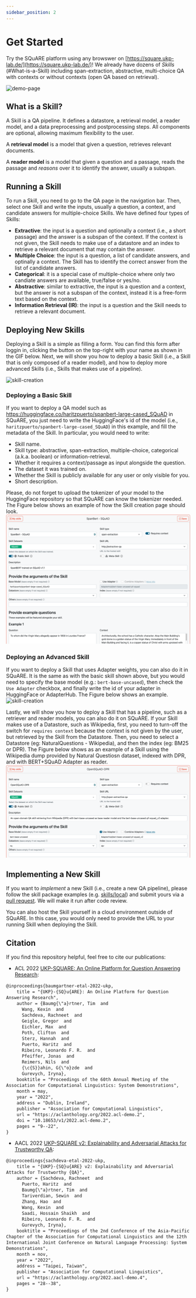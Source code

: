 ```yaml
---
sidebar_position: 2
---
```


# Get Started

Try the SQuARE platform using any browswer on [https://square.ukp-lab.de/](https://square.ukp-lab.de/)! 
We already have dozens of *Skills* (#What-is-a-Skill) including span-extraction, abstractive, multi-choice QA 
with contexts or without contexts (open QA based on retrieval).

![demo-page](../../static/img/skill_comparison.png)

<a name="What-is-a-Skill"></a>

## What is a Skill?
A Skill is a QA pipeline. It defines a datastore, a retrieval model, a reader model, and a data preprocessing and postprocessing steps. All components are optional, allowing maximum flexibility to the user.

A **retrieval model** is a model that given a question, retrieves relevant documents.

A **reader model** is a model that given a question and a passage, reads the passage and *reasons* over it to identify the answer, usually a subspan.


## Running a Skill
To run a Skill, you need to go to the QA page in the navigation bar. Then, select one Skill and write the inputs, usually a question, a context, and candidate answers for multiple-choice Skills. We have defined four types of Skills:
- **Extractive**: the input is a question and optionally a context (i.e., a short passage) and the answer is a subspan of the context. If the context is not given, the Skill needs to make use of a datastore and an index to retrieve a relevant document that may contain the answer.
- **Multiple Choice**: the input is a question, a list of candidate answers, and optinally a context. The Skill has to identify the correct answer from the list of candidate answers.
- **Categorical**: it is a special case of multiple-choice where only two candiate answers are available, true/false or yes/no.
- **Abstractive**: similar to extractive, the input is a question and a context, but the answer is not a subspan of the context, instead it is a free-form text based on the context.
- **Information Retrieval (IR)**: the input is a question and the Skill needs to retrieve a relevant document.

<a name="Add-New-Skills"></a>

## Deploying New Skills
Deploying a Skill is a simple as filling a form. You can find this form after loggin in, clicking the button on the top-right with your name as shown in the GIF below. Next, we will show you how to deploy a basic Skill (i.e., a Skill that is only composed of a reader model), and how to deploy more advanced Skills (i.e., Skills that makes use of a pipeline). 

![skill-creation](../../static/img/skill_creation_location.gif)

### Deploying a Basic Skill
If you want to deploy a QA model such as https://huggingface.co/haritzpuerto/spanbert-large-cased_SQuAD in SQuARE, you just need to write the HuggingFace's id of the model (i.e., `haritzpuerto/spanbert-large-cased_SQuAD`) in this example, and fill the metadata of the Skill. In particular, you would need to write:
- Skill name.
- Skill type: abstractive, span-extraction, multiple-choice, categorical (a.k.a. boolean) or information-retrieval.
- Whether it requires a context/passage as input alongside the question.
- The dataset it was trained on.
- Whether the Skill is publicly available for any user or only visible for you.
- Short description.

Please, do not forget to upload the tokenizer of your model to the HuggingFace repository so that SQuARE can know the tokenizer needed.  The Figure below shows an example of how the Skill creation page should look.
![skill-creation](../../static/img/basic_skill.png)


### Deploying an Advanced Skill
If you want to deploy a Skill that uses Adapter weights, you can also do it in SQuARE. It is the same as with the basic skill shown above, but you would need to specify the base model (e.g.: `bert-base-uncased`), then check the `Use Adapter` checkbox, and finally write the id of your adapter in HuggingFace or AdapterHub. The Figure below shows an example.
![skill-creation](../../static/img/skill_creation.png)


Lastly, we will show you how to deploy a Skill that has a pipeline, such as a retriever and reader models, you can also do it on SQuARE.
If your Skill makes use of a Datastore, such as Wikipedia, first, you need to turn-off the switch for `requires context` because the context is not given by the user, but retrieved by the Skill from the Datastore. Then, you need to select a Datastore (eg: NaturalQuestions - Wikipedia), and then the index (eg: BM25 or DPR). The Figure below shows as an example of a Skill using the Wikipedia dump provided by Natural Questiosn dataset, indexed with DPR, and with BERT+SQuAD Adapter as reader.
![skill-creation](../../static/img/skill_w_datastore.png)



## Implementing a New Skill
If you want to *implement* a new Skill (i.e., create a new QA pipeline), please follow the skill package examples (e.g. [skills/local](https://github.com/UKP-SQuARE/square-core/blob/master/skills/local/skill.py)) and submit yours via a [pull request](https://github.com/UKP-SQuARE/square-core/pulls). We will make it run after code review.

You can also host the Skill yourself in a cloud environment outside of SQuARE. In this case, you would only need to provide the URL to your running Skill when deploying the Skill. 


## Citation

If you find this repository helpful, feel free to cite our publications:

- ACL 2022 [UKP-SQUARE: An Online Platform for Question Answering Research](https://aclanthology.org/2022.acl-demo.2/):
```
@inproceedings{baumgartner-etal-2022-ukp,
    title = "{UKP}-{SQ}u{ARE}: An Online Platform for Question Answering Research",
    author = {Baumg{\"a}rtner, Tim  and
      Wang, Kexin  and
      Sachdeva, Rachneet  and
      Geigle, Gregor  and
      Eichler, Max  and
      Poth, Clifton  and
      Sterz, Hannah  and
      Puerto, Haritz  and
      Ribeiro, Leonardo F. R.  and
      Pfeiffer, Jonas  and
      Reimers, Nils  and
      {\c{S}}ahin, G{\"o}zde  and
      Gurevych, Iryna},
    booktitle = "Proceedings of the 60th Annual Meeting of the Association for Computational Linguistics: System Demonstrations",
    month = may,
    year = "2022",
    address = "Dublin, Ireland",
    publisher = "Association for Computational Linguistics",
    url = "https://aclanthology.org/2022.acl-demo.2",
    doi = "10.18653/v1/2022.acl-demo.2",
    pages = "9--22",
}
```
- AACL 2022 [UKP-SQUARE v2: Explainability and Adversarial Attacks for Trustworthy QA](https://aclanthology.org/2022.aacl-demo.4/):
```
@inproceedings{sachdeva-etal-2022-ukp,
    title = "{UKP}-{SQ}u{ARE} v2: Explainability and Adversarial Attacks for Trustworthy {QA}",
    author = {Sachdeva, Rachneet  and
      Puerto, Haritz  and
      Baumg{\"a}rtner, Tim  and
      Tariverdian, Sewin  and
      Zhang, Hao  and
      Wang, Kexin  and
      Saadi, Hossain Shaikh  and
      Ribeiro, Leonardo F. R.  and
      Gurevych, Iryna},
    booktitle = "Proceedings of the 2nd Conference of the Asia-Pacific Chapter of the Association for Computational Linguistics and the 12th International Joint Conference on Natural Language Processing: System Demonstrations",
    month = nov,
    year = "2022",
    address = "Taipei, Taiwan",
    publisher = "Association for Computational Linguistics",
    url = "https://aclanthology.org/2022.aacl-demo.4",
    pages = "28--38",
}
```
